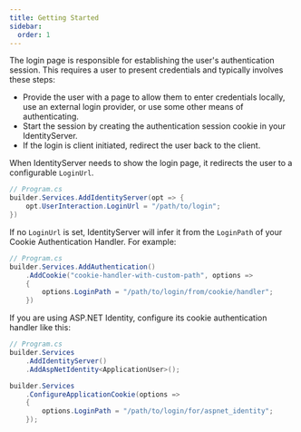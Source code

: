 ```yaml
---
title: Getting Started
sidebar:
  order: 1
---
```


The login page is responsible for establishing the user's authentication session.
This requires a user to present credentials and typically involves these steps:

* Provide the user with a page to allow them to enter credentials locally, use an external login provider, or use some
  other means of authenticating.
* Start the session by creating the authentication session cookie in your IdentityServer.
* If the login is client initiated, redirect the user back to the client.

When IdentityServer needs to show the login page, it redirects the user to a configurable
`LoginUrl`.

```cs
// Program.cs
builder.Services.AddIdentityServer(opt => {
    opt.UserInteraction.LoginUrl = "/path/to/login";
})
```

If no `LoginUrl` is set, IdentityServer will infer it from the `LoginPath` of your Cookie
Authentication Handler. For example:

```cs
// Program.cs
builder.Services.AddAuthentication()
    .AddCookie("cookie-handler-with-custom-path", options => 
    {
        options.LoginPath = "/path/to/login/from/cookie/handler";
    })
```

If you are using ASP.NET Identity, configure its cookie authentication handler like this:

```cs
// Program.cs
builder.Services
    .AddIdentityServer()
    .AddAspNetIdentity<ApplicationUser>();

builder.Services
    .ConfigureApplicationCookie(options => 
    {
        options.LoginPath = "/path/to/login/for/aspnet_identity";
    });
```
